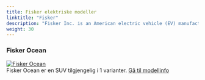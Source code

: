 ```yaml
---
title: Fisker elektriske modeller
linktitle: "Fisker"
description: "Fisker Inc. is an American electric vehicle (EV) manufacturer that was founded in 2016 by Henrik Fisker, a well-known automotive designer. The company is based in Manhattan Beach, California, and is focused on creating sustainable, electric mobility solutions."
weight: 30
---
```

<!-- markdownlint-disable MD033 -->
<!-- markdownlint-disable MD010 -->


<div class="container shadow p-3 mb-5 bg-body-tertiary rounded">
<h3> Fisker Ocean</h3>
	<div class="row">
		<div class="col col-12 col-md-6">
			<a href="ocean"><img src="https://media.evkx.net/multimedia/models/fisker/ocean/ocean_extreme/main_1_st.jpg" class="img-fluid" alt="Fisker Ocean" ></a>
		</div>
		<div class="col col-12 col-md-6">
Fisker Ocean er en SUV tilgjengelig i 1 varianter.
<a href="ocean">Gå til modellinfo</a>
		</div>
	</div>
</div>
